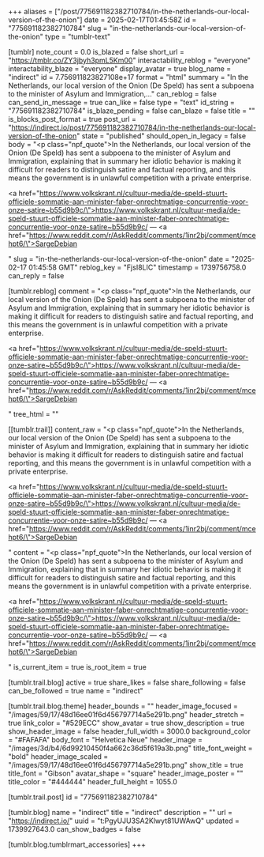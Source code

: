 +++
aliases = ["/post/775691182382710784/in-the-netherlands-our-local-version-of-the-onion"]
date = 2025-02-17T01:45:58Z
id = "775691182382710784"
slug = "in-the-netherlands-our-local-version-of-the-onion"
type = "tumblr-text"

[tumblr]
note_count = 0.0
is_blazed = false
short_url = "https://tmblr.co/ZY3jbyh3pmL5Km00"
interactability_reblog = "everyone"
interactability_blaze = "everyone"
display_avatar = true
blog_name = "indirect"
id = 7.756911823827108e+17
format = "html"
summary = "In the Netherlands, our local version of the Onion (De Speld) has sent a subpoena to the minister of Asylum and Immigration,..."
can_reblog = false
can_send_in_message = true
can_like = false
type = "text"
id_string = "775691182382710784"
is_blaze_pending = false
can_blaze = false
title = ""
is_blocks_post_format = true
post_url = "https://indirect.io/post/775691182382710784/in-the-netherlands-our-local-version-of-the-onion"
state = "published"
should_open_in_legacy = false
body = "<p class=\"npf_quote\">In the Netherlands, our local version of the Onion (De Speld) has sent a subpoena to the minister of Asylum and Immigration, explaining that in summary her idiotic behavior is making it difficult for readers to distinguish satire and factual reporting, and this means the government is in unlawful competition with a private enterprise.</p><p><a href=\"https://www.volkskrant.nl/cultuur-media/de-speld-stuurt-officiele-sommatie-aan-minister-faber-onrechtmatige-concurrentie-voor-onze-satire~b55d9b9c/\">https://www.volkskrant.nl/cultuur-media/de-speld-stuurt-officiele-sommatie-aan-minister-faber-onrechtmatige-concurrentie-voor-onze-satire~b55d9b9c/</a> — <a href=\"https://www.reddit.com/r/AskReddit/comments/1inr2bj/comment/mcehpt6/\">SargeDebian</a></p>"
slug = "in-the-netherlands-our-local-version-of-the-onion"
date = "2025-02-17 01:45:58 GMT"
reblog_key = "FjsI8LIC"
timestamp = 1739756758.0
can_reply = false

[tumblr.reblog]
comment = "<p class=\"npf_quote\">In the Netherlands, our local version of the Onion (De Speld) has sent a subpoena to the minister of Asylum and Immigration, explaining that in summary her idiotic behavior is making it difficult for readers to distinguish satire and factual reporting, and this means the government is in unlawful competition with a private enterprise.</p><p><a href=\"https://www.volkskrant.nl/cultuur-media/de-speld-stuurt-officiele-sommatie-aan-minister-faber-onrechtmatige-concurrentie-voor-onze-satire~b55d9b9c/\">https://www.volkskrant.nl/cultuur-media/de-speld-stuurt-officiele-sommatie-aan-minister-faber-onrechtmatige-concurrentie-voor-onze-satire~b55d9b9c/</a> — <a href=\"https://www.reddit.com/r/AskReddit/comments/1inr2bj/comment/mcehpt6/\">SargeDebian</a></p>"
tree_html = ""

[[tumblr.trail]]
content_raw = "<p class=\"npf_quote\">In the Netherlands, our local version of the Onion (De Speld) has sent a subpoena to the minister of Asylum and Immigration, explaining that in summary her idiotic behavior is making it difficult for readers to distinguish satire and factual reporting, and this means the government is in unlawful competition with a private enterprise.</p><p><a href=\"https://www.volkskrant.nl/cultuur-media/de-speld-stuurt-officiele-sommatie-aan-minister-faber-onrechtmatige-concurrentie-voor-onze-satire~b55d9b9c/\">https://www.volkskrant.nl/cultuur-media/de-speld-stuurt-officiele-sommatie-aan-minister-faber-onrechtmatige-concurrentie-voor-onze-satire~b55d9b9c/</a> — <a href=\"https://www.reddit.com/r/AskReddit/comments/1inr2bj/comment/mcehpt6/\">SargeDebian</a></p>"
content = "<p class=\"npf_quote\">In the Netherlands, our local version of the Onion (De Speld) has sent a subpoena to the minister of Asylum and Immigration, explaining that in summary her idiotic behavior is making it difficult for readers to distinguish satire and factual reporting, and this means the government is in unlawful competition with a private enterprise.</p><p><a href=\"https://www.volkskrant.nl/cultuur-media/de-speld-stuurt-officiele-sommatie-aan-minister-faber-onrechtmatige-concurrentie-voor-onze-satire~b55d9b9c/\">https://www.volkskrant.nl/cultuur-media/de-speld-stuurt-officiele-sommatie-aan-minister-faber-onrechtmatige-concurrentie-voor-onze-satire~b55d9b9c/</a> &mdash; <a href=\"https://www.reddit.com/r/AskReddit/comments/1inr2bj/comment/mcehpt6/\">SargeDebian</a></p>"
is_current_item = true
is_root_item = true

[tumblr.trail.blog]
active = true
share_likes = false
share_following = false
can_be_followed = true
name = "indirect"

[tumblr.trail.blog.theme]
header_bounds = ""
header_image_focused = "/images/59/17/48d16ee01f6d456797714a5e291b.png"
header_stretch = true
link_color = "#529ECC"
show_avatar = true
show_description = true
show_header_image = false
header_full_width = 3000.0
background_color = "#FAFAFA"
body_font = "Helvetica Neue"
header_image = "/images/3d/b4/6d99210450f4a662c36d5f619a3b.png"
title_font_weight = "bold"
header_image_scaled = "/images/59/17/48d16ee01f6d456797714a5e291b.png"
show_title = true
title_font = "Gibson"
avatar_shape = "square"
header_image_poster = ""
title_color = "#444444"
header_full_height = 1055.0

[tumblr.trail.post]
id = "775691182382710784"

[tumblr.blog]
name = "indirect"
title = "indirect"
description = ""
url = "https://indirect.io/"
uuid = "t:PgyUJU3SA2Klwyt81UWAwQ"
updated = 1739927643.0
can_show_badges = false

[tumblr.blog.tumblrmart_accessories]
+++
